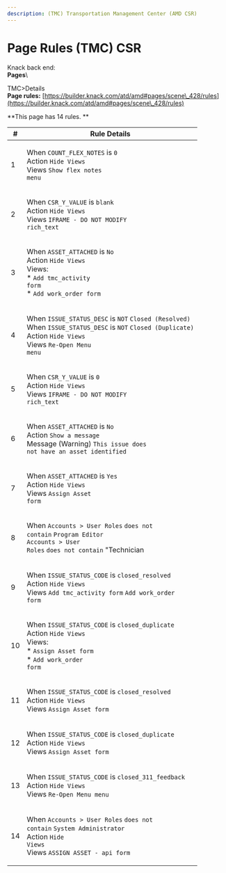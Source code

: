 ```yaml
---
description: (TMC) Transportation Management Center (AMD CSR)
---
```


# Page Rules (TMC) CSR

Knack back end:\
&#x20;**Pages**\


TMC>Details\
&#x20;**Page rules:** [https://builder.knack.com/atd/amd#pages/scene\_428/rules](https://builder.knack.com/atd/amd#pages/scene\_428/rules)

\*\*This page has 14 rules. \*\*

| #  | Rule Details                                                                                                                                                                                                                                                                                                                                                                                                                                                                                   |
| -- | ---------------------------------------------------------------------------------------------------------------------------------------------------------------------------------------------------------------------------------------------------------------------------------------------------------------------------------------------------------------------------------------------------------------------------------------------------------------------------------------------- |
| 1  | <p>When <code>COUNT_FLEX_NOTES</code> is <code>0</code><br>Action <code>Hide Views</code><br> Views <code>Show flex notes menu</code></p>                                                                                                                                                                                                                                                                                                                                                      |
| 2  | <p>When <code>CSR_Y_VALUE</code> is <code>blank</code><br> Action <code>Hide Views</code><br> Views <code>IFRAME - DO NOT MODIFY rich_text</code></p>                                                                                                                                                                                                                                                                                                                                          |
| 3  | <p>When <code>ASSET_ATTACHED</code> is <code>No</code><br> Action <code>Hide Views</code><br> Views:<br> * <code>Add tmc_activity form</code><br>* <code>Add work_order form</code></p>                                                                                                                                                                                                                                                                                                        |
| 4  | <p>When <code>ISSUE_STATUS_DESC</code> is <code>NOT</code> <code>Closed (Resolved)</code><br> When <code>ISSUE_STATUS_DESC</code> is <code>NOT</code> <code>Closed (Duplicate)</code><br> Action <code>Hide Views</code><br> Views <code>Re-Open Menu menu</code></p>                                                                                                                                                                                                                          |
| 5  | <p>When <code>CSR_Y_VALUE</code> is <code>0</code><br> Action <code>Hide Views</code><br> Views <code>IFRAME - DO NOT MODIFY rich_text</code></p>                                                                                                                                                                                                                                                                                                                                              |
| 6  | <p>When <code>ASSET_ATTACHED</code> is <code>No</code><br> Action <code>Show a message</code><br> Message (Warning) <code>This issue does not have an asset identified</code></p>                                                                                                                                                                                                                                                                                                              |
| 7  | <p>When <code>ASSET_ATTACHED</code> is <code>Yes</code><br> Action <code>Hide Views</code><br> Views <code>Assign Asset form</code></p>                                                                                                                                                                                                                                                                                                                                                        |
| 8  | <p>When <code>Accounts > User Roles</code> <code>does not contain</code> <code>Program Editor</code><br> <code>Accounts > User Roles</code> <code>does not contain</code> "Technician | AMD"<br> <code>Accounts > User Roles</code> <code>does not contain</code> "Supervisor | AMD"<br> Action <code>Hide Views</code><br> Views:<br>* <code>Re-Open Menu menu</code><br> * <code>Assign Asset form</code><br> * <code>Add tmc_activity form</code><br>* <code>Add work_order form</code></p> |
| 9  | <p>When <code>ISSUE_STATUS_CODE</code> is <code>closed_resolved</code><br>Action <code>Hide Views</code><br> Views <code>Add tmc_activity form</code> <code>Add work_order form</code></p>                                                                                                                                                                                                                                                                                                     |
| 10 | <p>When <code>ISSUE_STATUS_CODE</code> is <code>closed_duplicate</code><br> Action <code>Hide Views</code><br> Views:<br>* <code>Assign Asset form</code><br>* <code>Add work_order form</code></p>                                                                                                                                                                                                                                                                                            |
| 11 | <p>When <code>ISSUE_STATUS_CODE</code> is <code>closed_resolved</code><br> Action <code>Hide Views</code><br> Views <code>Assign Asset form</code></p>                                                                                                                                                                                                                                                                                                                                         |
| 12 | <p>When <code>ISSUE_STATUS_CODE</code> is <code>closed_duplicate</code><br> Action <code>Hide Views</code><br> Views <code>Assign Asset form</code></p>                                                                                                                                                                                                                                                                                                                                        |
| 13 | <p>When <code>ISSUE_STATUS_CODE</code> is <code>closed_311_feedback</code><br> Action <code>Hide Views</code><br> Views <code>Re-Open Menu menu</code></p>                                                                                                                                                                                                                                                                                                                                     |
| 14 | <p>When <code>Accounts > User Roles</code> <code>does not contain</code> <code>System Administrator</code><br> Action <code>Hide Views</code><br> Views <code>ASSIGN ASSET - api form</code></p>                                                                                                                                                                                                                                                                                               |
